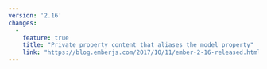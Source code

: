 ```yaml
---
version: '2.16'
changes:
  - 
    feature: true
    title: "Private property content that aliases the model property"
    link: "https://blog.emberjs.com/2017/10/11/ember-2-16-released.html"
---
```

